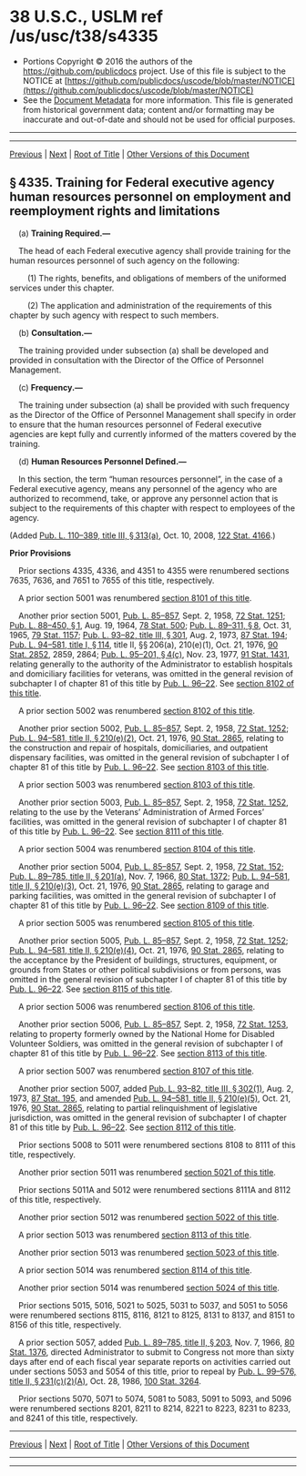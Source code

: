 ---
---

# 38 U.S.C., USLM ref /us/usc/t38/s4335

* Portions Copyright © 2016 the authors of the https://github.com/publicdocs project.
  Use of this file is subject to the NOTICE at [https://github.com/publicdocs/uscode/blob/master/NOTICE](https://github.com/publicdocs/uscode/blob/master/NOTICE)
* See the [Document Metadata](././../../../../../..//README.md) for more information.
  This file is generated from historical government data; content and/or formatting may be inaccurate and out-of-date and should not be used for official purposes.

----------
----------

[Previous](./../../../../../..//us/usc/t38/ptIII/ch43/schIV/m__us_usc_t38_s4334.md) | [Next](./../../../../../..//us/usc/t38/ptIV/m__us_usc_t38_ptIV.md) | [Root of Title](./../../../../../../) | [Other Versions of this Document](https://publicdocs.github.io/go/links?ns=uslm&ref=%2Fus%2Fusc%2Ft38%2Fs4335)

## § 4335. Training for Federal executive agency human resources personnel on employment and reemployment rights and limitations

    (a) __Training Required.—__ 

    The head of each Federal executive agency shall provide training for the human resources personnel of such agency on the following:

        (1) The rights, benefits, and obligations of members of the uniformed services under this chapter.

        (2) The application and administration of the requirements of this chapter by such agency with respect to such members.

    (b) __Consultation.—__ 

    The training provided under subsection (a) shall be developed and provided in consultation with the Director of the Office of Personnel Management.

    (c) __Frequency.—__ 

    The training under subsection (a) shall be provided with such frequency as the Director of the Office of Personnel Management shall specify in order to ensure that the human resources personnel of Federal executive agencies are kept fully and currently informed of the matters covered by the training.

    (d) __Human Resources Personnel Defined.—__ 

    In this section, the term “human resources personnel”, in the case of a Federal executive agency, means any personnel of the agency who are authorized to recommend, take, or approve any personnel action that is subject to the requirements of this chapter with respect to employees of the agency.

(Added [Pub. L. 110–389, title III, § 313(a)][/us/pl/110/389/s313/a], Oct. 10, 2008, [122 Stat. 4166][/us/stat/122/4166].)

 __Prior Provisions__ 

    Prior sections 4335, 4336, and 4351 to 4355 were renumbered sections 7635, 7636, and 7651 to 7655 of this title, respectively.

    A prior section 5001 was renumbered [section 8101 of this title][/us/usc/t38/s8101].

    Another prior section 5001, [Pub. L. 85–857][/us/pl/85/857], Sept. 2, 1958, [72 Stat. 1251][/us/stat/72/1251]; [Pub. L. 88–450, § 1][/us/pl/88/450/s1], Aug. 19, 1964, [78 Stat. 500][/us/stat/78/500]; [Pub. L. 89–311, § 8][/us/pl/89/311/s8], Oct. 31, 1965, [79 Stat. 1157][/us/stat/79/1157]; [Pub. L. 93–82, title III, § 301][/us/pl/93/82/s301], Aug. 2, 1973, [87 Stat. 194][/us/stat/87/194]; [Pub. L. 94–581, title I, § 114][/us/pl/94/581/s114], title II, §§ 206(a), 210(e)(1), Oct. 21, 1976, [90 Stat. 2852][/us/stat/90/2852], 2859, 2864; [Pub. L. 95–201, § 4(c)][/us/pl/95/201/s4/c], Nov. 23, 1977, [91 Stat. 1431][/us/stat/91/1431], relating generally to the authority of the Administrator to establish hospitals and domiciliary facilities for veterans, was omitted in the general revision of subchapter I of chapter 81 of this title by [Pub. L. 96–22][/us/pl/96/22]. See [section 8102 of this title][/us/usc/t38/s8102].

    A prior section 5002 was renumbered [section 8102 of this title][/us/usc/t38/s8102].

    Another prior section 5002, [Pub. L. 85–857][/us/pl/85/857], Sept. 2, 1958, [72 Stat. 1252][/us/stat/72/1252]; [Pub. L. 94–581, title II, § 210(e)(2)][/us/pl/94/581/s210/e/2], Oct. 21, 1976, [90 Stat. 2865][/us/stat/90/2865], relating to the construction and repair of hospitals, domiciliaries, and outpatient dispensary facilities, was omitted in the general revision of subchapter I of chapter 81 of this title by [Pub. L. 96–22][/us/pl/96/22]. See [section 8103 of this title][/us/usc/t38/s8103].

    A prior section 5003 was renumbered [section 8103 of this title][/us/usc/t38/s8103].

    Another prior section 5003, [Pub. L. 85–857][/us/pl/85/857], Sept. 2, 1958, [72 Stat. 1252][/us/stat/72/1252], relating to the use by the Veterans’ Administration of Armed Forces’ facilities, was omitted in the general revision of subchapter I of chapter 81 of this title by [Pub. L. 96–22][/us/pl/96/22]. See [section 8111 of this title][/us/usc/t38/s8111].

    A prior section 5004 was renumbered [section 8104 of this title][/us/usc/t38/s8104].

    Another prior section 5004, [Pub. L. 85–857][/us/pl/85/857], Sept. 2, 1958, [72 Stat. 152][/us/stat/72/152]; [Pub. L. 89–785, title II, § 201(a)][/us/pl/89/785/s201/a], Nov. 7, 1966, [80 Stat. 1372][/us/stat/80/1372]; [Pub. L. 94–581, title II, § 210(e)(3)][/us/pl/94/581/s210/e/3], Oct. 21, 1976, [90 Stat. 2865][/us/stat/90/2865], relating to garage and parking facilities, was omitted in the general revision of subchapter I of chapter 81 of this title by [Pub. L. 96–22][/us/pl/96/22]. See [section 8109 of this title][/us/usc/t38/s8109].

    A prior section 5005 was renumbered [section 8105 of this title][/us/usc/t38/s8105].

    Another prior section 5005, [Pub. L. 85–857][/us/pl/85/857], Sept. 2, 1958, [72 Stat. 1252][/us/stat/72/1252]; [Pub. L. 94–581, title II, § 210(e)(4)][/us/pl/94/581/s210/e/4], Oct. 21, 1976, [90 Stat. 2865][/us/stat/90/2865], relating to the acceptance by the President of buildings, structures, equipment, or grounds from States or other political subdivisions or from persons, was omitted in the general revision of subchapter I of chapter 81 of this title by [Pub. L. 96–22][/us/pl/96/22]. See [section 8115 of this title][/us/usc/t38/s8115].

    A prior section 5006 was renumbered [section 8106 of this title][/us/usc/t38/s8106].

    Another prior section 5006, [Pub. L. 85–857][/us/pl/85/857], Sept. 2, 1958, [72 Stat. 1253][/us/stat/72/1253], relating to property formerly owned by the National Home for Disabled Volunteer Soldiers, was omitted in the general revision of subchapter I of chapter 81 of this title by [Pub. L. 96–22][/us/pl/96/22]. See [section 8113 of this title][/us/usc/t38/s8113].

    A prior section 5007 was renumbered [section 8107 of this title][/us/usc/t38/s8107].

    Another prior section 5007, added [Pub. L. 93–82, title III, § 302(1)][/us/pl/93/82/s302/1], Aug. 2, 1973, [87 Stat. 195][/us/stat/87/195], and amended [Pub. L. 94–581, title II, § 210(e)(5)][/us/pl/94/581/s210/e/5], Oct. 21, 1976, [90 Stat. 2865][/us/stat/90/2865], relating to partial relinquishment of legislative jurisdiction, was omitted in the general revision of subchapter I of chapter 81 of this title by [Pub. L. 96–22][/us/pl/96/22]. See [section 8112 of this title][/us/usc/t38/s8112].

    Prior sections 5008 to 5011 were renumbered sections 8108 to 8111 of this title, respectively.

    Another prior section 5011 was renumbered [section 5021 of this title][/us/usc/t38/s5021].

    Prior sections 5011A and 5012 were renumbered sections 8111A and 8112 of this title, respectively.

    Another prior section 5012 was renumbered [section 5022 of this title][/us/usc/t38/s5022].

    A prior section 5013 was renumbered [section 8113 of this title][/us/usc/t38/s8113].

    Another prior section 5013 was renumbered [section 5023 of this title][/us/usc/t38/s5023].

    A prior section 5014 was renumbered [section 8114 of this title][/us/usc/t38/s8114].

    Another prior section 5014 was renumbered [section 5024 of this title][/us/usc/t38/s5024].

    Prior sections 5015, 5016, 5021 to 5025, 5031 to 5037, and 5051 to 5056 were renumbered sections 8115, 8116, 8121 to 8125, 8131 to 8137, and 8151 to 8156 of this title, respectively.

    A prior section 5057, added [Pub. L. 89–785, title II, § 203][/us/pl/89/785/s203], Nov. 7, 1966, [80 Stat. 1376][/us/stat/80/1376], directed Administrator to submit to Congress not more than sixty days after end of each fiscal year separate reports on activities carried out under sections 5053 and 5054 of this title, prior to repeal by [Pub. L. 99–576, title II, § 231(c)(2)(A)][/us/pl/99/576/s231/c/2/A], Oct. 28, 1986, [100 Stat. 3264][/us/stat/100/3264].

    Prior sections 5070, 5071 to 5074, 5081 to 5083, 5091 to 5093, and 5096 were renumbered sections 8201, 8211 to 8214, 8221 to 8223, 8231 to 8233, and 8241 of this title, respectively.

----------

[Previous](./../../../../../..//us/usc/t38/ptIII/ch43/schIV/m__us_usc_t38_s4334.md) | [Next](./../../../../../..//us/usc/t38/ptIV/m__us_usc_t38_ptIV.md) | [Root of Title](./../../../../../../) | [Other Versions of this Document](https://publicdocs.github.io/go/links?ns=uslm&ref=%2Fus%2Fusc%2Ft38%2Fs4335)

----------
----------

[/us/pl/110/389/s313/a]: https://publicdocs.github.io/go/links?ns=uslm&ref=%2Fus%2Fpl%2F110%2F389%2Fs313%2Fa
[/us/stat/122/4166]: https://publicdocs.github.io/go/links?ns=uslm&ref=%2Fus%2Fstat%2F122%2F4166
[/us/usc/t38/s8101]: https://publicdocs.github.io/go/links?ns=uslm&ref=%2Fus%2Fusc%2Ft38%2Fs8101
[/us/pl/85/857]: https://publicdocs.github.io/go/links?ns=uslm&ref=%2Fus%2Fpl%2F85%2F857
[/us/stat/72/1251]: https://publicdocs.github.io/go/links?ns=uslm&ref=%2Fus%2Fstat%2F72%2F1251
[/us/pl/88/450/s1]: https://publicdocs.github.io/go/links?ns=uslm&ref=%2Fus%2Fpl%2F88%2F450%2Fs1
[/us/stat/78/500]: https://publicdocs.github.io/go/links?ns=uslm&ref=%2Fus%2Fstat%2F78%2F500
[/us/pl/89/311/s8]: https://publicdocs.github.io/go/links?ns=uslm&ref=%2Fus%2Fpl%2F89%2F311%2Fs8
[/us/stat/79/1157]: https://publicdocs.github.io/go/links?ns=uslm&ref=%2Fus%2Fstat%2F79%2F1157
[/us/pl/93/82/s301]: https://publicdocs.github.io/go/links?ns=uslm&ref=%2Fus%2Fpl%2F93%2F82%2Fs301
[/us/stat/87/194]: https://publicdocs.github.io/go/links?ns=uslm&ref=%2Fus%2Fstat%2F87%2F194
[/us/pl/94/581/s114]: https://publicdocs.github.io/go/links?ns=uslm&ref=%2Fus%2Fpl%2F94%2F581%2Fs114
[/us/stat/90/2852]: https://publicdocs.github.io/go/links?ns=uslm&ref=%2Fus%2Fstat%2F90%2F2852
[/us/pl/95/201/s4/c]: https://publicdocs.github.io/go/links?ns=uslm&ref=%2Fus%2Fpl%2F95%2F201%2Fs4%2Fc
[/us/stat/91/1431]: https://publicdocs.github.io/go/links?ns=uslm&ref=%2Fus%2Fstat%2F91%2F1431
[/us/pl/96/22]: https://publicdocs.github.io/go/links?ns=uslm&ref=%2Fus%2Fpl%2F96%2F22
[/us/usc/t38/s8102]: https://publicdocs.github.io/go/links?ns=uslm&ref=%2Fus%2Fusc%2Ft38%2Fs8102
[/us/usc/t38/s8102]: https://publicdocs.github.io/go/links?ns=uslm&ref=%2Fus%2Fusc%2Ft38%2Fs8102
[/us/pl/85/857]: https://publicdocs.github.io/go/links?ns=uslm&ref=%2Fus%2Fpl%2F85%2F857
[/us/stat/72/1252]: https://publicdocs.github.io/go/links?ns=uslm&ref=%2Fus%2Fstat%2F72%2F1252
[/us/pl/94/581/s210/e/2]: https://publicdocs.github.io/go/links?ns=uslm&ref=%2Fus%2Fpl%2F94%2F581%2Fs210%2Fe%2F2
[/us/stat/90/2865]: https://publicdocs.github.io/go/links?ns=uslm&ref=%2Fus%2Fstat%2F90%2F2865
[/us/pl/96/22]: https://publicdocs.github.io/go/links?ns=uslm&ref=%2Fus%2Fpl%2F96%2F22
[/us/usc/t38/s8103]: https://publicdocs.github.io/go/links?ns=uslm&ref=%2Fus%2Fusc%2Ft38%2Fs8103
[/us/usc/t38/s8103]: https://publicdocs.github.io/go/links?ns=uslm&ref=%2Fus%2Fusc%2Ft38%2Fs8103
[/us/pl/85/857]: https://publicdocs.github.io/go/links?ns=uslm&ref=%2Fus%2Fpl%2F85%2F857
[/us/stat/72/1252]: https://publicdocs.github.io/go/links?ns=uslm&ref=%2Fus%2Fstat%2F72%2F1252
[/us/pl/96/22]: https://publicdocs.github.io/go/links?ns=uslm&ref=%2Fus%2Fpl%2F96%2F22
[/us/usc/t38/s8111]: https://publicdocs.github.io/go/links?ns=uslm&ref=%2Fus%2Fusc%2Ft38%2Fs8111
[/us/usc/t38/s8104]: https://publicdocs.github.io/go/links?ns=uslm&ref=%2Fus%2Fusc%2Ft38%2Fs8104
[/us/pl/85/857]: https://publicdocs.github.io/go/links?ns=uslm&ref=%2Fus%2Fpl%2F85%2F857
[/us/stat/72/152]: https://publicdocs.github.io/go/links?ns=uslm&ref=%2Fus%2Fstat%2F72%2F152
[/us/pl/89/785/s201/a]: https://publicdocs.github.io/go/links?ns=uslm&ref=%2Fus%2Fpl%2F89%2F785%2Fs201%2Fa
[/us/stat/80/1372]: https://publicdocs.github.io/go/links?ns=uslm&ref=%2Fus%2Fstat%2F80%2F1372
[/us/pl/94/581/s210/e/3]: https://publicdocs.github.io/go/links?ns=uslm&ref=%2Fus%2Fpl%2F94%2F581%2Fs210%2Fe%2F3
[/us/stat/90/2865]: https://publicdocs.github.io/go/links?ns=uslm&ref=%2Fus%2Fstat%2F90%2F2865
[/us/pl/96/22]: https://publicdocs.github.io/go/links?ns=uslm&ref=%2Fus%2Fpl%2F96%2F22
[/us/usc/t38/s8109]: https://publicdocs.github.io/go/links?ns=uslm&ref=%2Fus%2Fusc%2Ft38%2Fs8109
[/us/usc/t38/s8105]: https://publicdocs.github.io/go/links?ns=uslm&ref=%2Fus%2Fusc%2Ft38%2Fs8105
[/us/pl/85/857]: https://publicdocs.github.io/go/links?ns=uslm&ref=%2Fus%2Fpl%2F85%2F857
[/us/stat/72/1252]: https://publicdocs.github.io/go/links?ns=uslm&ref=%2Fus%2Fstat%2F72%2F1252
[/us/pl/94/581/s210/e/4]: https://publicdocs.github.io/go/links?ns=uslm&ref=%2Fus%2Fpl%2F94%2F581%2Fs210%2Fe%2F4
[/us/stat/90/2865]: https://publicdocs.github.io/go/links?ns=uslm&ref=%2Fus%2Fstat%2F90%2F2865
[/us/pl/96/22]: https://publicdocs.github.io/go/links?ns=uslm&ref=%2Fus%2Fpl%2F96%2F22
[/us/usc/t38/s8115]: https://publicdocs.github.io/go/links?ns=uslm&ref=%2Fus%2Fusc%2Ft38%2Fs8115
[/us/usc/t38/s8106]: https://publicdocs.github.io/go/links?ns=uslm&ref=%2Fus%2Fusc%2Ft38%2Fs8106
[/us/pl/85/857]: https://publicdocs.github.io/go/links?ns=uslm&ref=%2Fus%2Fpl%2F85%2F857
[/us/stat/72/1253]: https://publicdocs.github.io/go/links?ns=uslm&ref=%2Fus%2Fstat%2F72%2F1253
[/us/pl/96/22]: https://publicdocs.github.io/go/links?ns=uslm&ref=%2Fus%2Fpl%2F96%2F22
[/us/usc/t38/s8113]: https://publicdocs.github.io/go/links?ns=uslm&ref=%2Fus%2Fusc%2Ft38%2Fs8113
[/us/usc/t38/s8107]: https://publicdocs.github.io/go/links?ns=uslm&ref=%2Fus%2Fusc%2Ft38%2Fs8107
[/us/pl/93/82/s302/1]: https://publicdocs.github.io/go/links?ns=uslm&ref=%2Fus%2Fpl%2F93%2F82%2Fs302%2F1
[/us/stat/87/195]: https://publicdocs.github.io/go/links?ns=uslm&ref=%2Fus%2Fstat%2F87%2F195
[/us/pl/94/581/s210/e/5]: https://publicdocs.github.io/go/links?ns=uslm&ref=%2Fus%2Fpl%2F94%2F581%2Fs210%2Fe%2F5
[/us/stat/90/2865]: https://publicdocs.github.io/go/links?ns=uslm&ref=%2Fus%2Fstat%2F90%2F2865
[/us/pl/96/22]: https://publicdocs.github.io/go/links?ns=uslm&ref=%2Fus%2Fpl%2F96%2F22
[/us/usc/t38/s8112]: https://publicdocs.github.io/go/links?ns=uslm&ref=%2Fus%2Fusc%2Ft38%2Fs8112
[/us/usc/t38/s5021]: https://publicdocs.github.io/go/links?ns=uslm&ref=%2Fus%2Fusc%2Ft38%2Fs5021
[/us/usc/t38/s5022]: https://publicdocs.github.io/go/links?ns=uslm&ref=%2Fus%2Fusc%2Ft38%2Fs5022
[/us/usc/t38/s8113]: https://publicdocs.github.io/go/links?ns=uslm&ref=%2Fus%2Fusc%2Ft38%2Fs8113
[/us/usc/t38/s5023]: https://publicdocs.github.io/go/links?ns=uslm&ref=%2Fus%2Fusc%2Ft38%2Fs5023
[/us/usc/t38/s8114]: https://publicdocs.github.io/go/links?ns=uslm&ref=%2Fus%2Fusc%2Ft38%2Fs8114
[/us/usc/t38/s5024]: https://publicdocs.github.io/go/links?ns=uslm&ref=%2Fus%2Fusc%2Ft38%2Fs5024
[/us/pl/89/785/s203]: https://publicdocs.github.io/go/links?ns=uslm&ref=%2Fus%2Fpl%2F89%2F785%2Fs203
[/us/stat/80/1376]: https://publicdocs.github.io/go/links?ns=uslm&ref=%2Fus%2Fstat%2F80%2F1376
[/us/pl/99/576/s231/c/2/A]: https://publicdocs.github.io/go/links?ns=uslm&ref=%2Fus%2Fpl%2F99%2F576%2Fs231%2Fc%2F2%2FA
[/us/stat/100/3264]: https://publicdocs.github.io/go/links?ns=uslm&ref=%2Fus%2Fstat%2F100%2F3264


